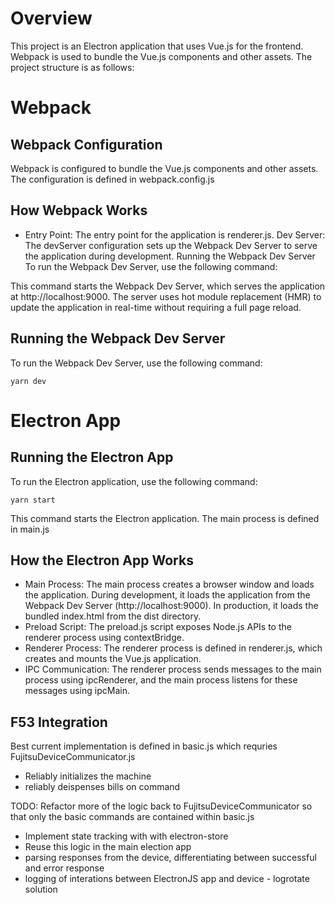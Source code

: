# Overview
This project is an Electron application that uses Vue.js for the frontend. Webpack is used to bundle the Vue.js components and other assets. The project structure is as follows:

# Webpack

## Webpack Configuration
Webpack is configured to bundle the Vue.js components and other assets. The configuration is defined in webpack.config.js


## How Webpack Works
- Entry Point: The entry point for the application is renderer.js.
Dev Server: The devServer configuration sets up the Webpack Dev Server to serve the application during development.
Running the Webpack Dev Server
To run the Webpack Dev Server, use the following command:

This command starts the Webpack Dev Server, which serves the application at http://localhost:9000.
The server uses hot module replacement (HMR) to update the application in real-time without requiring a full page reload.

## Running the Webpack Dev Server
To run the Webpack Dev Server, use the following command:

`yarn dev`

# Electron App

## Running the Electron App
To run the Electron application, use the following command:

`yarn start`

This command starts the Electron application. The main process is defined in main.js

## How the Electron App Works
- Main Process: The main process creates a browser window and loads the application. During development,
  it loads the application from the Webpack Dev Server (http://localhost:9000). In production, it loads the bundled index.html from the dist directory.
- Preload Script: The preload.js script exposes Node.js APIs to the renderer process using contextBridge.
- Renderer Process: The renderer process is defined in renderer.js, which creates and mounts the Vue.js application.
- IPC Communication: The renderer process sends messages to the main process using ipcRenderer, and the main process listens for these messages using ipcMain.


## F53 Integration

Best current implementation is defined in basic.js which requries FujitsuDeviceCommunicator.js
- Reliably initializes the machine
- reliably deispenses bills on command

TODO:
Refactor more of the logic back to FujitsuDeviceCommunicator so that only the basic commands are contained within basic.js
- Implement state tracking with with electron-store
- Reuse this logic in the main election app
- parsing responses from the device, differentiating between successful and error response
- logging of interations between ElectronJS app and device - logrotate solution
